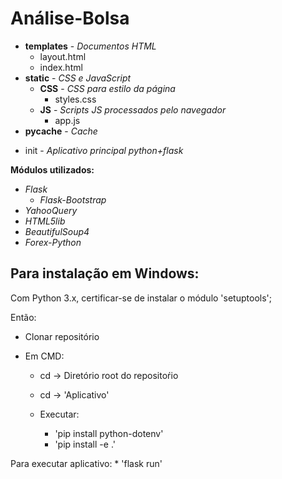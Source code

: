 # Análise-Bolsa

* **templates** - *Documentos HTML*
  - layout.html
  - index.html
* **static** - *CSS e JavaScript*
  * **CSS** - *CSS para estilo da página*
    - styles.css
  * **JS** - *Scripts JS processados pelo navegador*
    - app.js
* **pycache** - *Cache*
- init - *Aplicativo principal python+flask*

**Módulos utilizados:**
  * *Flask*
    * *Flask-Bootstrap*
  * *YahooQuery*
  * *HTML5lib*
  * *BeautifulSoup4*
  * *Forex-Python*

## Para instalação em Windows:
Com Python 3.x, certificar-se de instalar o módulo 'setuptools';

Então:

* Clonar repositório

* Em CMD:
  * cd -> Diretório root do repositoŕio
  * cd -> 'Aplicativo'
 
  * Executar:
    * 'pip install python-dotenv'
    * 'pip install -e .'

Para executar aplicativo:
    * 'flask run'

